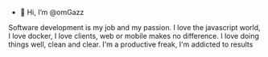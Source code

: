 - 👋 Hi, I’m @omGazz


Software development is my job and my passion. I love the javascript world, I love docker, I love clients, web or mobile makes no difference. I love doing things well, clean and clear. I'm a productive freak, I'm addicted to results


